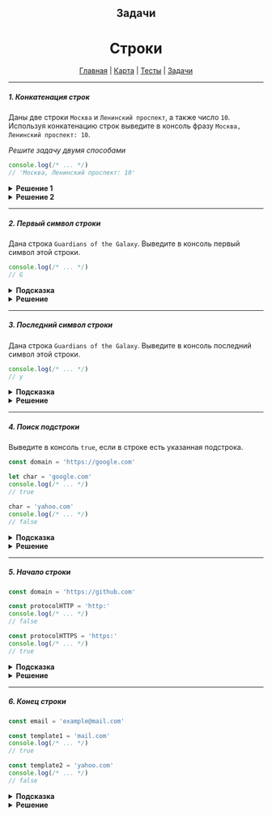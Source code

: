 <div align="center">

## Задачи
# Строки

[Главная](https://github.com/dollaween/junior-roadmap/)
|
[Карта](/roadmap/README.md)
|
[Тесты](/tests/README.md)
|
[Задачи](/tasks/README.md)

</div>

---

##### 1. Конкатенация строк

Даны две строки `Москва` и `Ленинский проспект`, а также число `10`. Используя конкатенацию строк выведите в консоль фразу `Москва, Ленинский проспект: 10`.

*Решите задачу двумя способами*

```js
console.log(/* ... */)
// 'Москва, Ленинский проспект: 10'
```

<details><summary><b>Решение 1</b></summary>
<p>

```js
const city = 'Москва'
const street = 'Ленинский проспект'
const house = 10

console.log(city + ', ' + street + ': ' + house)
```

</p>
</details>


<details><summary><b>Решение 2</b></summary>
<p>

```js
const city = 'Москва'
const street = 'Ленинский проспект'
const house = 10

console.log(`${city}, ${street}: ${house}`)
```

</p>
</details>

---

##### 2. Первый символ строки

Дана строка `Guardians of the Galaxy`. Выведите в консоль первый символ этой строки.

```js
console.log(/* ... */)
// G
```

<details><summary><b>Подсказка</b></summary>
<p>

Для вывода символа из строки используйте метод `charAt()`, либо квадратные скобки `[]`.

</p>
</details>

<details><summary><b>Решение</b></summary>
<p>

```js
const title = 'Guardians of the Galaxy'
console.log(title[0])
console.log(title.charAt(0))
```

</p>
</details>

---

##### 3. Последний символ строки

Дана строка `Guardians of the Galaxy`. Выведите в консоль последний символ этой строки.

```js
console.log(/* ... */)
// y
```

<details><summary><b>Подсказка</b></summary>
<p>

Для вывода последнего символа строки используйте свойство `length` и метод `charAt()` (либо квадратные скобки `[]`).

</p>
</details>

<details><summary><b>Решение</b></summary>
<p>

```js
const str = 'Guardians of the Galaxy'
console.log(str[str.length - 1])
console.log(str.charAt(str.length - 1))
```

</p>
</details>

---

##### 4. Поиск подстроки

Выведите в консоль `true`, если в строке есть указанная подстрока.

```js
const domain = 'https://google.com'

let char = 'google.com'
console.log(/* ... */)
// true

char = 'yahoo.com'
console.log(/* ... */)
// false
```

<details><summary><b>Подсказка</b></summary>
<p>

Для проверки нахождения подстроки в строке, используйте метод `includes()`.

</p>
</details>

<details><summary><b>Решение</b></summary>
<p>

```js
const domain = 'https://google.com'

let char = 'google.com'
console.log(domain.includes(char))

char = 'yahoo.com'
console.log(domain.includes(char))
```

</p>
</details>

---

##### 5. Начало строки

```js
const domain = 'https://github.com'

const protocolHTTP = 'http:'
console.log(/* ... */)
// false

const protocolHTTPS = 'https:'
console.log(/* ... */)
// true
```

<details><summary><b>Подсказка</b></summary>
<p>

Для определения, с какой подстроки начинается строка, используйте метод `startsWith()`.

</p>
</details>

<details><summary><b>Решение</b></summary>
<p>

```js
const domain = 'https://github.com'
console.log(domain.startsWith('http:'))
console.log(domain.startsWith('https:'))
```

</p>
</details>

---

##### 6. Конец строки

```js
const email = 'example@mail.com'

const template1 = 'mail.com'
console.log(/* ... */)
// true

const template2 = 'yahoo.com'
console.log(/* ... */)
// false
```

<details><summary><b>Подсказка</b></summary>
<p>

Для определения, какой подстрокой заканчивается строка, используйте метод `endsWith()`.

</p>
</details>

<details><summary><b>Решение</b></summary>
<p>

```js
const email = 'example@mail.com'
console.log(email.endsWith('mail.com'))
console.log(email.endsWith('yahoo.com'))
```

</p>
</details>



